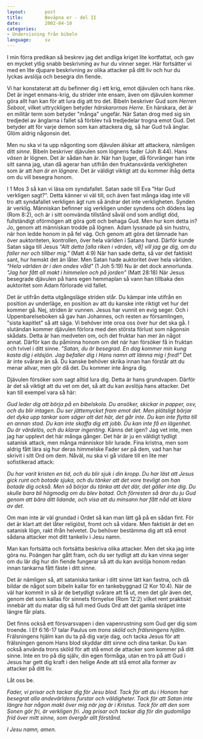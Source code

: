 ```yaml
---
layout:       post
title:        Beväpna er - del II
date:         2002-04-10
categories:
- Undervisning från bibeln
language:     sv
---
```

I min förra predikan så beskrev jag det andliga kriget lite kortfattat, och gav en mycket ytlig snabb beskrivning av hur du vinner seger. Här fortsätter vi med en lite djupare beskrivning av olika attacker på ditt liv och hur du lyckas avslöja och besegra din fiende.

Vi har konstaterat att du befinner dig i ett krig, emot djävulen och hans rike. Det är inget enmans-krig, du strider inte ensam, även om djävulen kommer göra allt han kan för att lura dig att tro det. Bibeln beskriver Gud som <em>Herren Sebaot</em>, vilket uttryckligen betyder <em>härskarornas Herre</em>. En härskara, det är en militär term som betyder "många" ungefär. När Satan drog med sig sin tredjedel av änglarna i fallet så förblev två tredjedelar trogna emot Gud. Det betyder att för varje demon som kan attackera dig, så har Gud två änglar. Glöm aldrig någonsin det.

Men nu ska vi ta upp någonting som djävulen älskar att attackera, nämligen ditt <em>sinne</em>. Bibeln beskriver djävulen som lögnens fader (Joh 8:44). Hans <em>väsen</em> är lögnen. Det är sådan han är. När han ljuger, då förvränger han inte sitt sanna jag, utan då agerar han utifrån den fruktansvärda verkligheten som är att <em>han är en lögnare</em>. Det är väldigt viktigt att du kommer ihåg detta om du vill besegra honom.

I 1 Mos 3 så kan vi läsa om syndafallet. Satan sade till Eva "Har Gud verkligen sagt?". Detta känner vi väl till, och även fast många idag inte vill tro att syndafallet verkligen ägt rum så ändrar det inte verkligheten. Synden är verklig. Människan befinner sig verkligen under syndens och dödens lag (Rom 8:2), och är i sitt oomvända tillstånd såväl ond som andligt död, fullständigt oförmögen att göra gott och behaga Gud. Men hur kom detta in? Jo, genom att människan trodde på lögnen. Adam lyssnade på sin hustru, när hon ledde honom in på fel väg. Och genom att göra det lämnade han över auktoriteten, kontrollen, över hela världen i Satans hand. Därför kunde Satan säga till Jesus <em>"Allt detta [alla riken i värden, v8] vill jag ge dig, om du faller ner och tillber mig."</em> (Matt 4:9) När han sade detta, så var det faktiskt sant, hur hemskt det än låter. Men Satan hade auktoritet över hela världen. <em>"Hela världen är i den ondes våld"</em> (1 Joh 5:19) Nu är det dock annorlunda. <em>"Jag har fått all makt i himmelen och på jorden"</em> (Matt 28:18) När Jesus besegrade djävulen på hans egen hemmaplan så vann han tillbaka den auktoritet som Adam förlorade vid fallet.

Det är utifrån detta utgångsläge striden står. Du kämpar inte utifrån en position av underläge, en position av att du kanske inte riktigt vet hur det kommer gå. Nej, striden är vunnen. Jesus har vunnit en evig seger. Och i Uppenbarelseboken så gav han Johannes, och resten av församlingen, "sista kapitlet" så att säga. Vi behöver inte oroa oss över hur det ska gå. I slutändan kommer djävulen förlora med den största förlust som någonsin skådats. Detta är han medveten om, och det fruktar han mer än något annat. Därför kan du påminna honom om det när han försöker få in fruktan och tvivel i ditt sinne. <em>"Satan, du är besegrad. En dag kommer min kung kasta dig i eldsjön. Jag befaller dig i Hans namn att lämna mig i fred!"</em> Det är inte svårare än så. Du kanske behöver skrika innan han förstår att du menar allvar, men gör då det. Du kommer inte ångra dig.

Djävulen försöker som sagt alltid lura dig. Detta är hans grundvapen. Därför är det så viktigt att du vet om det, så att du kan avslöja hans attacker. Det kan till exempel vara så här:

<em>Gud leder dig att börja på en bibelskola. Du ansöker, skickar in papper, osv, och du blir intagen. Du ser jättemycket fram emot det. Men plötsligt börjar det dyka upp tankar som säger att det här, det går inte. Du kan inte flytta till en annan stad. Du kan inte skaffa dig ett jobb. Du kan inte få en lägenhet. Du är värdelös, och du klarar ingenting.</em> Känns det igen? Jag vet inte, men jag har upplevt det här många gånger. Det här är ju en väldigt tydligt satanisk attack, men många människor blir lurade. Fina kristna, men som aldrig fått lära sig hur deras himmelske Fader ser på dem, vad han har skrivit i sitt Ord om dem. Nåväl, nu ska vi gå vidare till en lite mer sofistikerad attack:

<em>Du har varit kristen en tid, och du blir sjuk i din kropp. Du har läst att Jesus gick runt och botade sjuka, och du tänker att det vore trevligt om han botade dig också. Men så börjar du tänka att det där, det gäller inte dig. Du skulle bara bli högmodig om du blev botad. Och förresten så ärar du ju Gud genom att bära ditt lidande, och visa att du minsann har fått nåd att klara av det.</em>

Om man inte är väl grundad i Ordet så kan man lätt gå på en sådan fint. För det är klart att det låter religiöst, fromt och så vidare. Men faktiskt är det en satanisk lögn, rakt ifrån helvetet. Du behöver bestämma dig att stå emot sådana attacker mot ditt tankeliv i Jesu namn.

Man kan fortsätta och fortsätta beskriva olika attacker. Men det ska jag inte göra nu. Poängen har gått fram, och du ser tydligt att <em>du</em> kan vinna seger om du lär dig hur din fiende fungerar så att du kan avslöja honom redan innan tankarna fått fäste i ditt sinne.

Det är nämligen så, att sataniska tankar i ditt sinne lätt kan fastna, och då bildar de något som bibeln kallar för en tankebyggnad (2 Kor 10:4). När de väl har kommit in så är de betydligt svårare att få ut, men det går även det, genom det som kallas för sinnets förnyelse (Rom 12:2) vilket rent praktiskt innebär att du matar dig så full med Guds Ord att det gamla skräpet inte längre får plats.

Det finns också ett försvarsvapen i den vapenrustning som Gud ger dig som troende. I Ef 6:16-17 talar Paulus om <em>trons sköld</em> och <em>frälsningens hjälm</em>. Frälsningens hjälm kan du ta på dig varje dag, och tacka Jesus för att frälsningen genom Hans blod skyddar ditt sinne och dina tankar. Du kan också använda trons sköld för att stå emot de attacker som kommer på ditt sinne. Inte en tro på dig själv, din egen förmåga, utan en tro på att Gud i Jesus har gett dig kraft i den helige Ande att stå emot alla former av attacker på ditt liv.

Låt oss be.

<em>Fader, vi prisar och tackar dig för Jesu blod. Tack för att du i Honom har besegrat alla andevärldens furstar och väldigheter. Tack för att Satan inte längre har någon makt över mig när jag är i Kristus. Tack för att den som Sonen gör fri, är verkligen fri. Jag prisar och tackar dig för din gudomliga frid över mitt sinne, som övergår allt förstånd.

I Jesu namn, amen.</em>
